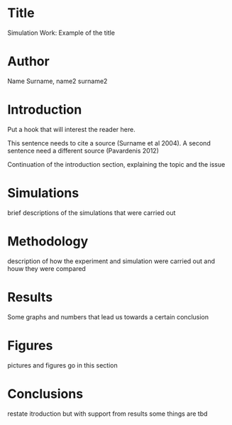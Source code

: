 # Title
Simulation Work: Example of the title

# Author
Name Surname, name2 surname2

# Introduction
Put a hook that will interest the reader here.

This sentence needs to cite a source (Surname et al 2004).
A second sentence need a different source (Pavardenis 2012)

Continuation of the introduction section, explaining the topic and the issue

# Simulations
brief descriptions of the simulations that were carried out

# Methodology
description of how the experiment and simulation were carried out and houw they were compared

# Results
Some graphs and numbers that lead us towards a certain conclusion

# Figures
pictures and figures go in this section

# Conclusions
restate itroduction but with support from results some things are tbd
